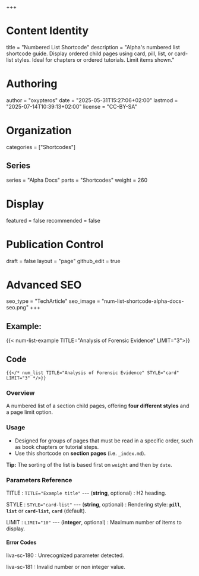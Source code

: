 +++
# Content Identity
title = "Numbered List Shortcode"
description = "Alpha's numbered list shortcode guide. Display ordered child pages using card, pill, list, or card-list styles. Ideal for chapters or ordered tutorials. Limit items shown."

# Authoring
author = "oxypteros"
date = "2025-05-31T15:27:06+02:00"
lastmod = "2025-07-14T10:39:13+02:00"
license = "CC-BY-SA"

# Organization
categories = ["Shortcodes"]

## Series
series = "Alpha Docs"
parts = "Shortcodes"
weight = 260

# Display
featured = false
recommended = false

# Publication Control
draft = false
layout = "page"
github_edit = true

# Advanced SEO
seo_type = "TechArticle"
seo_image = "num-list-shortcode-alpha-docs-seo.png"
+++
## Example:

{{< num-list-example TITLE="Analysis of Forensic Evidence" LIMIT="3">}}

## Code
```go-html-template
{{</* num_list TITLE="Analysis of Forensic Evidence" STYLE="card" LIMIT="3" */>}}
```
### Overview
A numbered list of a section child pages, offering **four different styles** and a page limit option.

### Usage
- Designed for groups of pages that must be read in a specific order, such as book chapters or tutorial steps.
- Use this shortcode on **section pages** (i.e. `_index.md`).

**Tip:** The sorting of the list is based first on `weight` and then by `date`.

### Parameters Reference
TITLE
: `TITLE="Example title"` --- (**string**, optional) 
: H2 heading.

STYLE
: `STYLE="card-list"` --- (**string**, optional) 
: Rendering style:  **`pill`**, **`list`** or **`card-list`**, **`card`** (default). 

LIMIT
: `LIMIT="10"` --- (**integer**, optional)
: Maximum number of items to display.


#### Error Codes
liva-sc-180
: Unrecognized parameter detected.

liva-sc-181
: Invalid number or non integer value.
